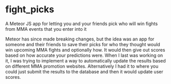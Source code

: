 # fight_picks
A Meteor JS app for letting you and your friends pick who will win fights from MMA events that you enter into it

Meteor has since made breaking changes, but the idea was an app for someone and their friends to save their picks for who they thought would win upcoming MMA fights and optionally how. It would then give out scores based on how accurate your predictions were. When I last was working on it, I was trying to implement a way to automatically update the results based on different MMA promotion websites. Alternatively I had it to where you could just submit the results to the database and then it would update user scores.  
